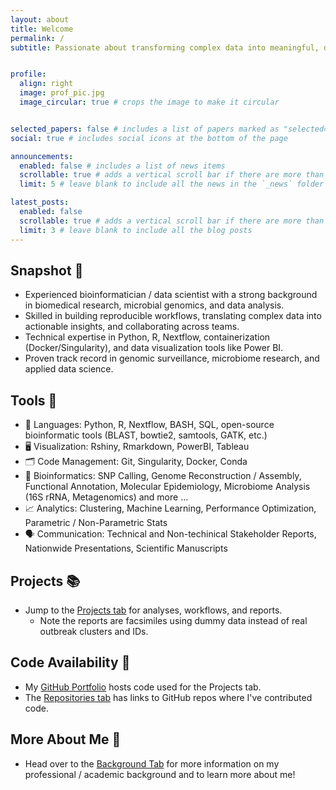 ```yaml
---
layout: about
title: Welcome
permalink: /
subtitle: Passionate about transforming complex data into meaningful, data-driven insights


profile:
  align: right
  image: prof_pic.jpg
  image_circular: true # crops the image to make it circular


selected_papers: false # includes a list of papers marked as "selected={true}"
social: true # includes social icons at the bottom of the page

announcements:
  enabled: false # includes a list of news items
  scrollable: true # adds a vertical scroll bar if there are more than 3 news items
  limit: 5 # leave blank to include all the news in the `_news` folder

latest_posts:
  enabled: false
  scrollable: true # adds a vertical scroll bar if there are more than 3 new posts items
  limit: 3 # leave blank to include all the blog posts
---
```


## Snapshot :camera_flash:
- Experienced bioinformatician / data scientist with a strong background in biomedical research, microbial genomics, and data analysis.
- Skilled in building reproducible workflows, translating complex data into actionable insights, and collaborating across teams.
- Technical expertise in Python, R, Nextflow, containerization (Docker/Singularity), and data visualization tools like Power BI.
- Proven track record in genomic surveillance, microbiome research, and applied data science.

## Tools :toolbox:
- :memo: Languages: Python, R, Nextflow, BASH, SQL, open-source bioinformatic tools (BLAST, bowtie2, samtools, GATK, etc.)
- :desktop_computer: Visualization: Rshiny, Rmarkdown, PowerBI, Tableau
- :card_index_dividers: Code Management: Git, Singularity, Docker, Conda
- :dna: Bioinformatics: SNP Calling, Genome Reconstruction / Assembly, Functional Annotation, Molecular Epidemiology, Microbiome Analysis (16S rRNA, Metagenomics) and more ...
- :chart_with_upwards_trend: Analytics: Clustering, Machine Learning, Performance Optimization, Parametric / Non-Parametric Stats
- :speaking_head: Communication: Technical and Non-techinical Stakeholder Reports, Nationwide Presentations, Scientific Manuscripts

<!-- option without  emojis -->
<!-- ## Tools :toolbox: -->
<!-- - Languages: Python, R, Nextflow, BASH, SQL, open-source bioinformatic tools (BLAST, bowtie2, samtools, GATK, etc.)
- Visualization: Rshiny, Rmarkdown, PowerBI, Tableau
- Code Management: Git, Singularity, Docker, Conda
- SNP Calling, Genome Reconstruction / Assembly, Functional Annotation, Molecular Epidemiology, Microbiome Analysis (16S rRNA, Metagenomics) and more ...
- Analytics: Clustering, Machine Learning, Performance Optimization, Parametric / Non-Parametric Stats
- Communication: Technical and Non-techinical Stakeholder Reports, Nationwide Presentations, Scientific Manuscripts -->


## Projects :books:
- Jump to the [Projects tab](https://davejacobson12.github.io/projects/) for analyses, workflows, and reports. 
  - Note the reports are facsimiles using dummy data instead of real outbreak clusters and IDs.

## Code Availability :floppy_disk:
- My [GitHub Portfolio](https://github.com/davejacobson12/Portfolio) hosts code used for the  Projects tab.
- The [Repositories tab](https://davejacobson12.github.io/repositories/) has links to GitHub repos where I've contributed code.

## More About Me :hiking_boot:
- Head over to the [Background Tab](https://davejacobson12.github.io/background/) for more information on my professional / academic background and to learn more about me!





